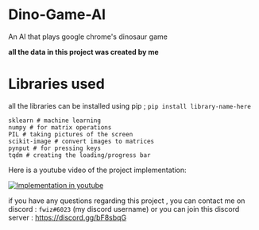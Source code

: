 # Dino-Game-AI
An AI that plays google chrome's dinosaur game

**all the data in this project was created by me**

# Libraries used 

all the libraries can be installed using pip ; `pip install library-name-here`
```
sklearn # machine learning
numpy # for matrix operations
PIL # taking pictures of the screen
scikit-image # convert images to matrices
pynput # for pressing keys
tqdm # creating the loading/progress bar
```
Here is a youtube video of the project implementation:

[![Implementation in youtube](https://img.youtube.com/vi/4DiJlLPI7_M/0.jpg)](https://www.youtube.com/watch?v=4DiJlLPI7_M)


if you have any questions regarding this project , you can contact me on discord : `fwiz#6023` (my discord username)
or you can join this discord server : https://discord.gg/bF8sbqG
